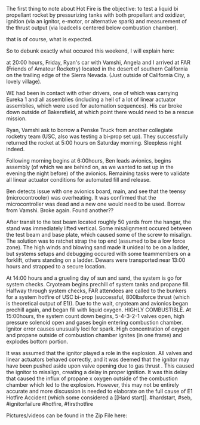 The first thing to note about Hot Fire is the objective: to test a liquid bi propellant rocket by pressurizing tanks with both propellant and oxidizer, ignition (via an ignitor, e-motor, or alternative spark) and measurement of the thrust output (via loadcells centered below combustion chamber).

that is of course, what is expected.

So to debunk exactly what occured this weekend, I will explain here:

at 20:00 hours, Friday, Ryan's car with Vamshi, Angela and I arrived at FAR (Friends of Amateur Rocketry) located in the desert of southern California on the trailing edge of the Sierra Nevada. (Just outside of California City, a lovely village). 

WE had been in contact with other drivers, one of which was carrying Eureka 1 and all assemblies (including a hell of a lot of linear actuator assemblies, which were used for automation sequences). His car broke down outside of Bakersfield, at which point there would need to be a rescue mission. 

Ryan, Vamshi ask to borrow a Penske Truck from another collegiate rocketry team (USC, also was testing a bi-prop set up). They successfully returned the rocket at 5:00 hours on Saturday morning. Sleepless night indeed.

Following morning begins at 6:00hours, Ben leads avionics, begins assembly (of which we are behind on, as we wanted to set up in the evening the night before) of the avionics. Remaining tasks were to validate all linear actuator conditions for automated fill and release. 

Ben detects issue with one avionics board, main, and see that the teensy (microcontrooler) was overheating. It was confirmed that the microcontroller was dead and a new one would need to be used. Borrow from Vamshi. Broke again. Found another??

After transit to the test beam located roughly 50 yards from the hangar, the stand was immediately lifted vertical. Some misalignment occured between the test beam and base plate, which caused some of the screw to misalign. The solution was to ratchet strap the top end (assumed to be a low force zone). The high winds and blowing sand made it unideal to be on a ladder, but systems setups and debugging occured with some teammembers on a forklift, others standing on a ladder. Dewars were transported near 13:00 hours and strapped to a secure location. 

At 14:00 hours and a grueling day of sun and sand, the system is go for system checks. Cryoteam begins prechill of system tanks and propane fill. Halfway through system checks, FAR attendees are called to the bunkers for a system hotfire of USC bi-prop (successful, 800lbsforce thrust (which is theoretical output of E1)). Due to the wait, cryoteam and avionics began prechill again, and began fill with liquid oxygen. HIGHLY COMBUSTIBLE. At 15:00hours, the system count down begins, 5-4-3-2-1 valves open, high pressure solenoid open and gases begin entering combustion chamber. Ignitor error causes unusually loci for spark. High concentration of oxygen and propane outside of combustion chamber ignites (in one frame) and explodes bottom portion.

It was assumed that the ignitor played a role in the explosion. All valves and linear actuators behaved correctly, and it was deemed that the ignitor may have been pushed aside upon valve opening due to gas thrust . This caused the ignitor to misalign, creating a delay in proper ignition. It was this delay that caused the influx of propane x oxygen outside of the combustion chamber which led to the explosion. However, this may not be entirely accurate and more discussion is needed to elaborate on the full cause of E1 Hotfire Accident (which some considered a [[Hard start]]. #hardstart, #seb, #ignitorfailure #hotfire, #firsthotfire 

Pictures/videos can be found in the Zip File here:
